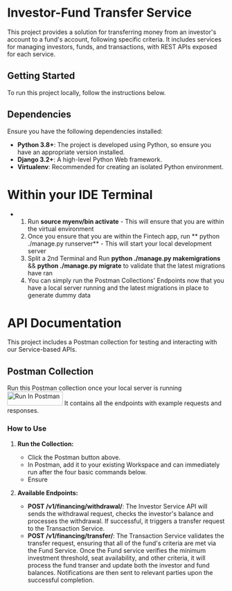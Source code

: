 # Investor-Fund Transfer Service

This project provides a solution for transferring money from an investor's account to a fund's account, following specific criteria. It includes services for managing investors, funds, and transactions, with REST APIs exposed for each service.


## Getting Started

To run this project locally, follow the instructions below.

## Dependencies

Ensure you have the following dependencies installed:

- **Python 3.8+**: The project is developed using Python, so ensure you have an appropriate version installed.
- **Django 3.2+**: A high-level Python Web framework.
- **Virtualenv**: Recommended for creating an isolated Python environment.

# Within your IDE Terminal
- 1. Run **source myenv/bin activate** - This will ensure that you are within the virtual environment
  2. Once you ensure that you are within the Fintech app, run ** python ./manage.py runserver** - This will start your local development server
  3. Split a 2nd Terminal and Run **python ./manage.py makemigrations** && **python ./manage.py migrate** to validate that the latest migrations have ran
  4. You can simply run the Postman Collections' Endpoints now that you have a local server running and the latest migrations in place to generate dummy data

# API Documentation

This project includes a Postman collection for testing and interacting with our Service-based APIs.

## Postman Collection

Run this Postman collection once your local server is running [<img src="https://run.pstmn.io/button.svg" alt="Run In Postman" style="width: 128px; height: 32px;">](https://app.getpostman.com/run-collection/19779588-a4357600-f859-4daf-8716-3f16a5556418?action=collection%2Ffork&source=rip_markdown&collection-url=entityId%3D19779588-a4357600-f859-4daf-8716-3f16a5556418%26entityType%3Dcollection%26workspaceId%3D27296c38-f34b-4fd1-8892-8000a4758b24)
It contains all the endpoints with example requests and responses.

### How to Use

1. **Run the Collection:** 
   - Click the Postman button above.
   - In Postman, add it to your existing Workspace and can immediately run after the four basic commands below.
   - Ensure 

2. **Available Endpoints:**
   - **POST /v1/financing/withdrawal/**: The Investor Service API will sends the withdrawal request, checks the investor's balance and processes the withdrawal. If successful, it triggers a transfer request to the Transaction Service.
   - **POST /v1/financing/transfer/**: The Transaction Service validates the transfer request, ensuring that all of the fund's criteria are met via the Fund Service. Once the Fund service verifies the minimum investment threshold, seat availability, and other criteria, it will process the fund transer and update both the investor and fund balances. Notifications are then sent to relevant parties upon the successful completion.
